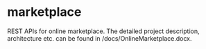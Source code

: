 # marketplace
REST APIs for online marketplace.
The detailed project description, architecture etc. can be found in /docs/OnlineMarketplace.docx.
